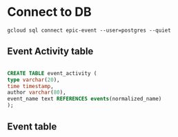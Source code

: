 # Connect to DB

```
gcloud sql connect epic-event --user=postgres --quiet
```

## Event Activity table

```sql

CREATE TABLE event_activity (
type varchar(20),
time timestamp,
author varchar(80),
event_name text REFERENCES events(normalized_name)
);
```

## Event table

```sql
```
